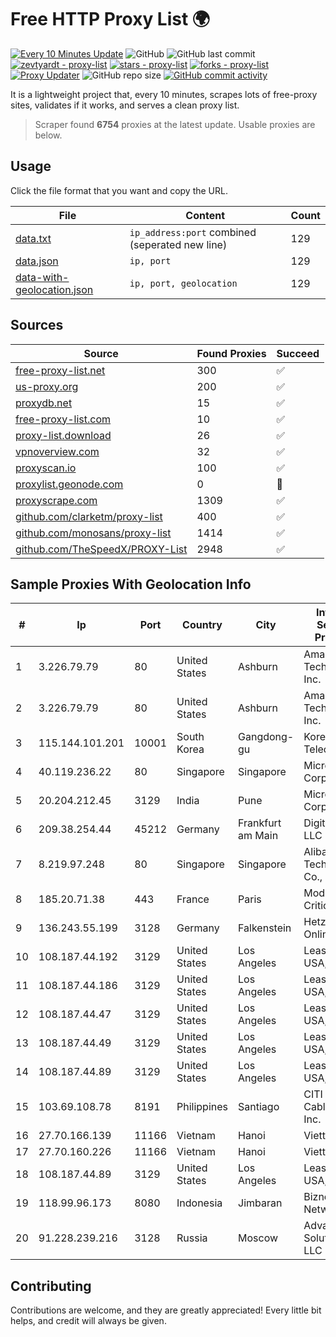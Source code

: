 
# Free HTTP Proxy List 🌍

[![Every 10 Minutes Update](https://github.com/mertguvencli/http-proxy-list/actions/workflows/main.yml/badge.svg?branch=main)](https://github.com/mertguvencli/http-proxy-list/actions/workflows/main.yml)
![GitHub](https://img.shields.io/github/license/mertguvencli/http-proxy-list)
![GitHub last commit](https://img.shields.io/github/last-commit/mertguvencli/http-proxy-list)
[![zevtyardt - proxy-list](https://img.shields.io/static/v1?label=zevtyardt&message=proxy-list&color=blue&logo=github)](https://github.com/zevtyardt/proxy-list "Go to GitHub repo")
[![stars - proxy-list](https://img.shields.io/github/stars/zevtyardt/proxy-list?style=social)](https://github.com/zevtyardt/proxy-list)
[![forks - proxy-list](https://img.shields.io/github/forks/zevtyardt/proxy-list?style=social)](https://github.com/zevtyardt/proxy-list)
[![Proxy Updater](https://github.com/zevtyardt/proxy-list/workflows/Proxy%20Updater/badge.svg)](https://github.com/zevtyardt/proxy-list/actions?query=workflow:"Proxy+Updater")
![GitHub repo size](https://img.shields.io/github/repo-size/zevtyardt/proxy-list)
[![GitHub commit activity](https://img.shields.io/github/commit-activity/m/zevtyardt/proxy-list?logo=commits)](https://github.com/zevtyardt/proxy-list/commits/main)

It is a lightweight project that, every 10 minutes, scrapes lots of free-proxy sites, validates if it works, and serves a clean proxy list.

> Scraper found **6754** proxies at the latest update. Usable proxies are below.

## Usage

Click the file format that you want and copy the URL.

|File|Content|Count|
|----|-------|-----|
|[data.txt](https://raw.githubusercontent.com/mertguvencli/http-proxy-list/main/proxy-list/data.txt)|`ip_address:port` combined (seperated new line)|129|
|[data.json](https://raw.githubusercontent.com/mertguvencli/http-proxy-list/main/proxy-list/data.json)|`ip, port`|129|
|[data-with-geolocation.json](https://raw.githubusercontent.com/mertguvencli/http-proxy-list/main/proxy-list/data-with-geolocation.json)|`ip, port, geolocation`|129|

## Sources

|Source|Found Proxies|Succeed|
|------|-------------|-------|
|[free-proxy-list.net](https://free-proxy-list.net)|300|✅|
|[us-proxy.org](https://www.us-proxy.org)|200|✅|
|[proxydb.net](http://proxydb.net)|15|✅|
|[free-proxy-list.com](https://free-proxy-list.com/?page=&port=&type%5B%5D=http&type%5B%5D=https&up_time=0&search=Search)|10|✅|
|[proxy-list.download](https://www.proxy-list.download/HTTP)|26|✅|
|[vpnoverview.com](https://vpnoverview.com/privacy/anonymous-browsing/free-proxy-servers)|32|✅|
|[proxyscan.io](https://www.proxyscan.io)|100|✅|
|[proxylist.geonode.com](https://proxylist.geonode.com/api/proxy-list?limit=300&page=1&sort_by=lastChecked&sort_type=desc&protocols=http,https)|0|🚫|
|[proxyscrape.com](https://api.proxyscrape.com/v2/?request=displayproxies&protocol=http&timeout=10000&country=all&ssl=all&anonymity=all)|1309|✅|
|[github.com/clarketm/proxy-list](https://raw.githubusercontent.com/clarketm/proxy-list/master/proxy-list-raw.txt)|400|✅|
|[github.com/monosans/proxy-list](https://raw.githubusercontent.com/monosans/proxy-list/main/proxies/http.txt)|1414|✅|
|[github.com/TheSpeedX/PROXY-List](https://raw.githubusercontent.com/TheSpeedX/PROXY-List/master/http.txt)|2948|✅|


## Sample Proxies With Geolocation Info

|#|Ip|Port|Country|City|Internet Service Provider|
|-|--|----|-------|----|-------------------------|
|1|3.226.79.79|80|United States|Ashburn|Amazon Technologies Inc.|
|2|3.226.79.79|80|United States|Ashburn|Amazon Technologies Inc.|
|3|115.144.101.201|10001|South Korea|Gangdong-gu|Korea Telecom|
|4|40.119.236.22|80|Singapore|Singapore|Microsoft Corporation|
|5|20.204.212.45|3129|India|Pune|Microsoft Corporation|
|6|209.38.254.44|45212|Germany|Frankfurt am Main|DigitalOcean, LLC|
|7|8.219.97.248|80|Singapore|Singapore|Alibaba (US) Technology Co., Ltd.|
|8|185.20.71.38|443|France|Paris|Mod Mission Critical LLC|
|9|136.243.55.199|3128|Germany|Falkenstein|Hetzner Online GmbH|
|10|108.187.44.192|3129|United States|Los Angeles|Leaseweb USA, Inc.|
|11|108.187.44.186|3129|United States|Los Angeles|Leaseweb USA, Inc.|
|12|108.187.44.47|3129|United States|Los Angeles|Leaseweb USA, Inc.|
|13|108.187.44.49|3129|United States|Los Angeles|Leaseweb USA, Inc.|
|14|108.187.44.89|3129|United States|Los Angeles|Leaseweb USA, Inc.|
|15|103.69.108.78|8191|Philippines|Santiago|CITI Cableworld Inc.|
|16|27.70.166.139|11166|Vietnam|Hanoi|Viettel Group|
|17|27.70.160.226|11166|Vietnam|Hanoi|Viettel Group|
|18|108.187.44.89|3129|United States|Los Angeles|Leaseweb USA, Inc.|
|19|118.99.96.173|8080|Indonesia|Jimbaran|Biznet Networks|
|20|91.228.239.216|3128|Russia|Moscow|Advanced Solutions LLC|



## Contributing

Contributions are welcome, and they are greatly appreciated! Every
little bit helps, and credit will always be given.

